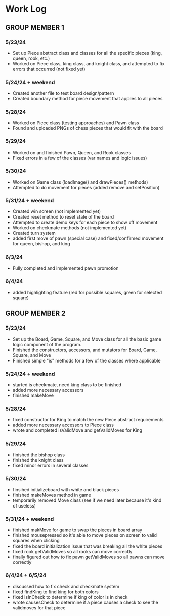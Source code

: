 # Work Log

## GROUP MEMBER 1

### 5/23/24

- Set up Piece abstract class and classes for all the specific pieces (king, queen, rook, etc.)
- Worked on Piece class, king class, and knight class, and attempted to fix errors that occurred (not fixed yet)

### 5/24/24 + weekend

- Created another file to test board design/pattern
- Created boundary method for piece movement that applies to all pieces

### 5/28/24
- Worked on Piece class (testing approaches) and Pawn class
- Found and uploaded PNGs of chess pieces that would fit with the board

### 5/29/24
- Worked on and finished Pawn, Queen, and Rook classes
- Fixed errors in a few of the classes (var names and logic issues)

### 5/30/24
- Worked on Game class (loadImage() and drawPieces() methods)
- Attempted to do movement for pieces (added remove and setPosition)

### 5/31/24 + weekend
- Created win screen (not implemented yet)
- Created reset method to reset state of the board
- Attempted to create demo keys for each piece to show off movement
- Worked on checkmate methods (not implemented yet)
- Created turn system
- added first move of pawn (special case) and fixed/confirmed movement for queen, bishop, and king

### 6/3/24
- Fully completed and implemented pawn promotion

### 6/4/24
- added highlighting feature (red for possible squares, green for selected square)

## GROUP MEMBER 2

### 5/23/24

- Set up the Board, Game, Square, and Move class for all the basic game logic component of the program.
- Finished the constructors, accessors, and mutators for Board, Game, Square, and Move
- Finished simple "is" methods for a few of the classes where applicable

### 5/24/24 + weekend
- started is checkmate, need king class to be finished
- added more necessary accessors
- finished makeMove

### 5/28/24
- fixed constructor for King to match the new Piece abstract requirements
- added more necessary accessors to Piece class
- wrote and completed isValidMove and getValidMoves for King

### 5/29/24
- finished the bishop class
- finished the knight class
- fixed minor errors in several classes

### 5/30/24
- finsihed initializeboard with white and black pieces
- finished makeMoves method in game
- temporarily removed Move class (see if we need later because it's kind of useless)

### 5/31/24 + weekend
- finished makMove for game to swap the pieces in board array
- finished mousepressed so it's able to move pieces on screen to valid squares when clicking
- fixed the board initialization issue that was breaking all the white pieces
- fixed rook getValidMoves so all rooks can move correctly
- finally figured out how to fix pawn getValidMoves so all pawns can move correctly

### 6/4/24 + 6/5/24
- discussed how to fix check and checkmate system
- fixed findKing to find king for both colors
- fixed isInCheck to determine if king of color is in check
- wrote causesCheck to determine if a piece causes a check to see the validmoves for that piece